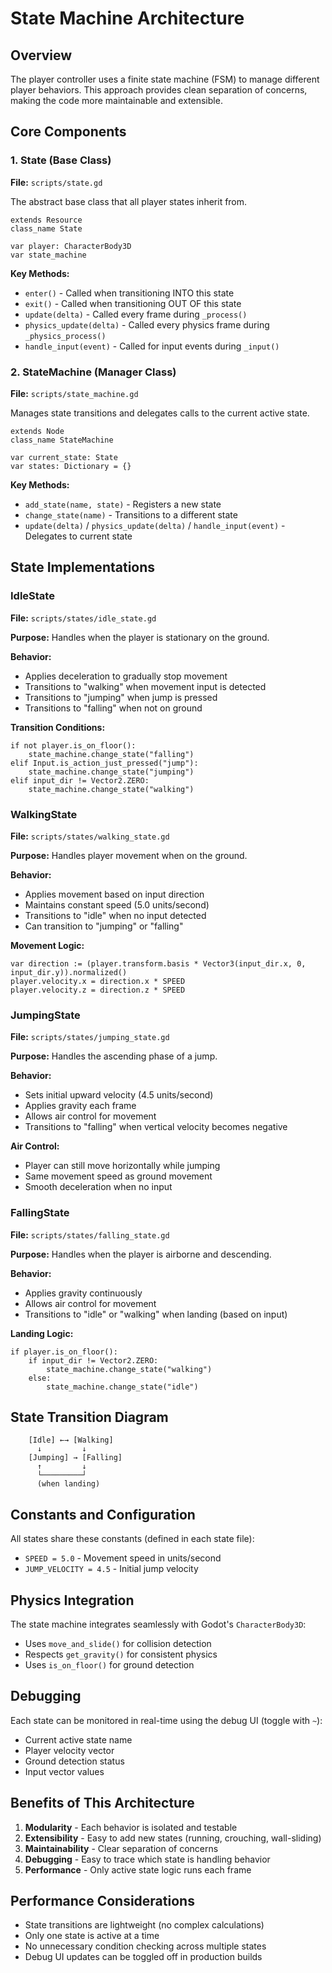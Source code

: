# State Machine Architecture

## Overview

The player controller uses a finite state machine (FSM) to manage different player behaviors. This approach provides clean separation of concerns, making the code more maintainable and extensible.

## Core Components

### 1. State (Base Class)
**File:** `scripts/state.gd`

The abstract base class that all player states inherit from.

```gdscript
extends Resource
class_name State

var player: CharacterBody3D
var state_machine
```

**Key Methods:**
- `enter()` - Called when transitioning INTO this state
- `exit()` - Called when transitioning OUT OF this state
- `update(delta)` - Called every frame during `_process()`
- `physics_update(delta)` - Called every physics frame during `_physics_process()`
- `handle_input(event)` - Called for input events during `_input()`

### 2. StateMachine (Manager Class)
**File:** `scripts/state_machine.gd`

Manages state transitions and delegates calls to the current active state.

```gdscript
extends Node
class_name StateMachine

var current_state: State
var states: Dictionary = {}
```

**Key Methods:**
- `add_state(name, state)` - Registers a new state
- `change_state(name)` - Transitions to a different state
- `update(delta)` / `physics_update(delta)` / `handle_input(event)` - Delegates to current state

## State Implementations

### IdleState
**File:** `scripts/states/idle_state.gd`

**Purpose:** Handles when the player is stationary on the ground.

**Behavior:**
- Applies deceleration to gradually stop movement
- Transitions to "walking" when movement input is detected
- Transitions to "jumping" when jump is pressed
- Transitions to "falling" when not on ground

**Transition Conditions:**
```gdscript
if not player.is_on_floor():
    state_machine.change_state("falling")
elif Input.is_action_just_pressed("jump"):
    state_machine.change_state("jumping")
elif input_dir != Vector2.ZERO:
    state_machine.change_state("walking")
```

### WalkingState
**File:** `scripts/states/walking_state.gd`

**Purpose:** Handles player movement when on the ground.

**Behavior:**
- Applies movement based on input direction
- Maintains constant speed (5.0 units/second)
- Transitions to "idle" when no input detected
- Can transition to "jumping" or "falling"

**Movement Logic:**
```gdscript
var direction := (player.transform.basis * Vector3(input_dir.x, 0, input_dir.y)).normalized()
player.velocity.x = direction.x * SPEED
player.velocity.z = direction.z * SPEED
```

### JumpingState
**File:** `scripts/states/jumping_state.gd`

**Purpose:** Handles the ascending phase of a jump.

**Behavior:**
- Sets initial upward velocity (4.5 units/second)
- Applies gravity each frame
- Allows air control for movement
- Transitions to "falling" when vertical velocity becomes negative

**Air Control:**
- Player can still move horizontally while jumping
- Same movement speed as ground movement
- Smooth deceleration when no input

### FallingState
**File:** `scripts/states/falling_state.gd`

**Purpose:** Handles when the player is airborne and descending.

**Behavior:**
- Applies gravity continuously
- Allows air control for movement
- Transitions to "idle" or "walking" when landing (based on input)

**Landing Logic:**
```gdscript
if player.is_on_floor():
    if input_dir != Vector2.ZERO:
        state_machine.change_state("walking")
    else:
        state_machine.change_state("idle")
```

## State Transition Diagram

```
    [Idle] ←→ [Walking]
      ↓         ↓
    [Jumping] → [Falling]
      ↑         ↓
      └─────────┘
      (when landing)
```

## Constants and Configuration

All states share these constants (defined in each state file):
- `SPEED = 5.0` - Movement speed in units/second
- `JUMP_VELOCITY = 4.5` - Initial jump velocity

## Physics Integration

The state machine integrates seamlessly with Godot's `CharacterBody3D`:
- Uses `move_and_slide()` for collision detection
- Respects `get_gravity()` for consistent physics
- Uses `is_on_floor()` for ground detection

## Debugging

Each state can be monitored in real-time using the debug UI (toggle with `~`):
- Current active state name
- Player velocity vector
- Ground detection status
- Input vector values

## Benefits of This Architecture

1. **Modularity** - Each behavior is isolated and testable
2. **Extensibility** - Easy to add new states (running, crouching, wall-sliding)
3. **Maintainability** - Clear separation of concerns
4. **Debugging** - Easy to trace which state is handling behavior
5. **Performance** - Only active state logic runs each frame

## Performance Considerations

- State transitions are lightweight (no complex calculations)
- Only one state is active at a time
- No unnecessary condition checking across multiple states
- Debug UI updates can be toggled off in production builds